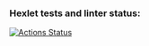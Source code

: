 ### Hexlet tests and linter status:
[![Actions Status](https://github.com/Moonlin14/frontend-project-46/actions/workflows/hexlet-check.yml/badge.svg)](https://github.com/Moonlin14/frontend-project-46/actions)